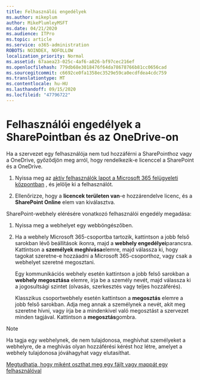 ```yaml
---
title: Felhasználói engedélyek
ms.author: mikeplum
author: MikePlumleyMSFT
ms.date: 04/21/2020
ms.audience: ITPro
ms.topic: article
ms.service: o365-administration
ROBOTS: NOINDEX, NOFOLLOW
localization_priority: Normal
ms.assetid: 67aaea23-025c-4af6-a826-bf97cec216ef
ms.openlocfilehash: 779db68e3018476f64da78678766b81cc0656cad
ms.sourcegitcommit: c6692ce0fa1358ec3529e59ca0ecdfdea4cdc759
ms.translationtype: MT
ms.contentlocale: hu-HU
ms.lasthandoff: 09/15/2020
ms.locfileid: "47796722"
---
```

# <a name="user-permissions-in-sharepoint-and-onedrive"></a>Felhasználói engedélyek a SharePointban és az OneDrive-on

Ha a szervezet egy felhasználója nem tud hozzáférni a SharePointhoz vagy a OneDrive, győződjön meg arról, hogy rendelkezik-e licenccel a SharePoint és a OneDrive. 
  
1. Nyissa meg az [aktív felhasználók lapot a Microsoft 365 felügyeleti központban](https://portal.office.com/adminportal/home#/users) , és jelölje ki a felhasználót. 
    
2. Ellenőrizze, hogy a **licencek területen van**-e hozzárendelve licenc, és a **SharePoint Online** elem van kiválasztva. 
    
 SharePoint-webhely elérésére vonatkozó felhasználói engedély megadása: 
  
1. Nyissa meg a webhelyet egy webböngészőben.
    
2. Ha a webhely Microsoft 365-csoportba tartozik, kattintson a jobb felső sarokban lévő beállítások ikonra, majd a **webhely engedélyei**parancsra. Kattintson a **személyek meghívása**elemre, majd válassza ki, hogy tagokat szeretne-e hozzáadni a Microsoft 365-csoporthoz, vagy csak a webhelyet szeretné megosztani. 
    
    Egy kommunikációs webhely esetén kattintson a jobb felső sarokban a **webhely megosztása** elemre, írja be a személy nevét, majd válassza ki a jogosultsági szintet (olvasás, szerkesztés vagy teljes hozzáférés). 
    
    Klasszikus csoportwebhely esetén kattintson a **megosztás** elemre a jobb felső sarokban. Adja meg annak a személynek a nevét, akit meg szeretne hívni, vagy írja be a mindenkivel való megosztást a szervezet minden tagjával. Kattintson a **megosztás**gombra.
    
> [!NOTE]
> Ha tagja egy webhelynek, de nem tulajdonosa, meghívhat személyeket a webhelyre, de a meghívás olyan hozzáférési kérést hoz létre, amelyet a webhely tulajdonosa jóváhagyhat vagy elutasíthat. 
  
[Megtudhatja, hogy miként oszthat meg egy fájlt vagy mappát egy felhasználóval](https://go.microsoft.com/fwlink/?linkid=533408)
  

